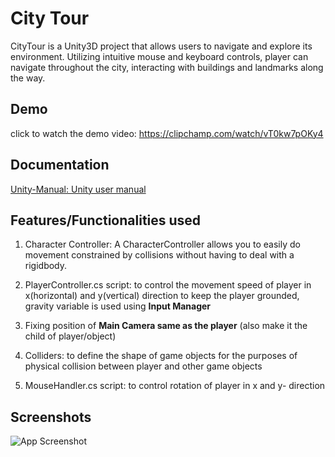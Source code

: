 
# City Tour

CityTour is a Unity3D project that allows users to navigate and explore its environment. Utilizing intuitive mouse and keyboard controls, player can navigate throughout the city, interacting with buildings and landmarks along the way.




## Demo

click to watch the demo video:
https://clipchamp.com/watch/vT0kw7pOKy4
## Documentation

[Unity-Manual: Unity user manual](https://docs.unity3d.com/Manual/index.html)


## Features/Functionalities used

1. Character Controller: A CharacterController allows you to easily do movement constrained by collisions without having to deal with a rigidbody.
2. PlayerController.cs script:
to control the movement speed of player in x(horizontal) and y(vertical) direction
to keep the player grounded, gravity variable is used using **Input Manager**

3. Fixing position of **Main Camera same as the player** (also make it the child of player/object)
4. Colliders: to define the shape of game objects for the purposes of physical collision between player and other game objects
5. MouseHandler.cs script:
to control rotation of player in x and y- direction


## Screenshots

![App Screenshot](https://via.placeholder.com/468x300?text=App+Screenshot+Here)

